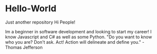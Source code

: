 # Hello-World
Just another repository
Hi People!

Im a beginner in software development and looking to start my career! I know Javascript and C# as well as some Python.
"Do you want to know who you are? Don't ask. Act! Action will delineate and define you." - Thomas Jefferson

